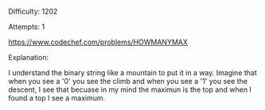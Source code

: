 Difficulty: 1202

Attempts: 1

https://www.codechef.com/problems/HOWMANYMAX

Explanation:

I understand the binary string like a mountain to put it in a way.
Imagine that when you see a '0' you see the climb and when you see a '1' you
see the descent, I see that becuase in my mind the maximun is the top and when
I found a top I see a maximum.
